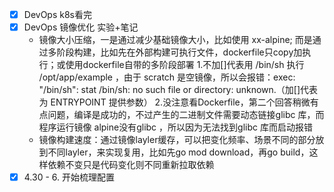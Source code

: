 - [x] DevOps k8s看完
- [x] DevOps 镜像优化 实验+笔记
	- 镜像大小压缩，一是通过减少基础镜像大小，比如使用 xx-alpine; 而是通过多阶段构建，比如先在外部构建可执行文件，dockerfile只copy加执行；或使用dockerfile自带的多阶段部署
	1.不加[]代表用 /bin/sh 执行 /opt/app/example ，由于 scratch 是空镜像，所以会报错：exec: "/bin/sh": stat /bin/sh: no such file or directory: unknown.（加[]代表为 ENTRYPOINT 提供参数） 2.没注意看Dockerfile，第二个回答稍微有点问题，编译是成功的，不过产生的二进制文件需要动态链接glibc 库，而程序运行镜像 alpine没有glibc ，所以因为无法找到glibc 库而启动报错
	- 镜像构建速度：通过镜像layler缓存，可以把变化频率、场景不同的部分放到不同layler，来实现复用，比如先go mod download，再go build，这样依赖不变只是代码变化则不同重新拉取依赖
- [x] 4.30 - 6. 开始梳理配置
